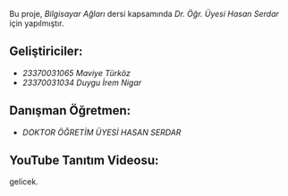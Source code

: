 Bu proje, *Bilgisayar Ağları* dersi kapsamında *Dr. Öğr. Üyesi Hasan Serdar* için yapılmıştır.
## Geliştiriciler:
- *23370031065 Maviye Türköz*
- *23370031034 Duygu İrem Nigar*

## Danışman Öğretmen:
- *DOKTOR ÖĞRETİM ÜYESİ HASAN SERDAR*

## YouTube Tanıtım Videosu:
gelicek.
